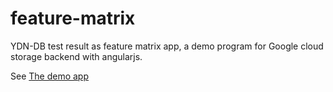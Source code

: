 feature-matrix
==============

YDN-DB test result as feature matrix app, a demo program for Google cloud storage backend with angularjs.

See [The demo app](http://dev.yathit.com/demo/feature-matrix/index.html)
